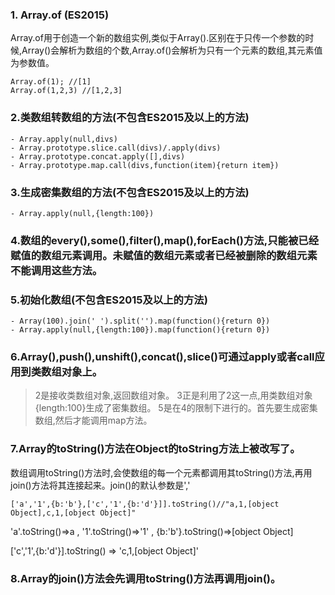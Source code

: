### 1. Array.of    (ES2015)

Array.of用于创造一个新的数组实例,类似于Array().区别在于只传一个参数的时候,Array()会解析为数组的个数,Array.of()会解析为只有一个元素的数组,其元素值为参数值。


    Array.of(1); //[1]
    Array.of(1,2,3) //[1,2,3]

### 2.类数组转数组的方法(不包含ES2015及以上的方法)

    - Array.apply(null,divs)
    - Array.prototype.slice.call(divs)/.apply(divs)
    - Array.prototype.concat.apply([],divs)
    - Array.prototype.map.call(divs,function(item){return item})


### 3.生成密集数组的方法(不包含ES2015及以上的方法)

    - Array.apply(null,{length:100})

### 4.数组的every(),some(),filter(),map(),forEach()方法,只能被已经赋值的数组元素调用。未赋值的数组元素或者已经被删除的数组元素不能调用这些方法。


### 5.初始化数组(不包含ES2015及以上的方法)

    - Array(100).join(' ').split('').map(function(){return 0})
    - Array.apply(null,{length:100}).map(function(){return 0})

### 6.Array(),push(),unshift(),concat(),slice()可通过apply或者call应用到类数组对象上。

>2是接收类数组对象,返回数组对象。
>3正是利用了2这一点,用类数组对象{length:100}生成了密集数组。
>5是在4的限制下进行的。首先要生成密集数组,然后才能调用map方法。


### 7.Array的toString()方法在Object的toString方法上被改写了。

数组调用toString()方法时,会使数组的每一个元素都调用其toString()方法,再用join()方法将其连接起来。join()的默认参数是','


    ['a','1',{b:'b'},['c','1',{b:'d'}]].toString()//"a,1,[object Object],c,1,[object Object]"

'a'.toString()=>a , '1'.toString()=>'1' , {b:'b'}.toString()=>[object Object]

['c','1',{b:'d'}].toString() => 'c,1,[object Object]'


### 8.Array的join()方法会先调用toString()方法再调用join()。









